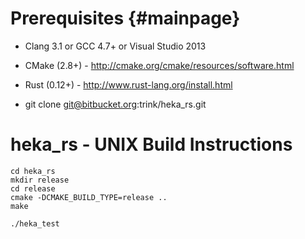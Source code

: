 Prerequisites {#mainpage}
====
* Clang 3.1 or GCC 4.7+ or Visual Studio 2013
* CMake (2.8+) - http://cmake.org/cmake/resources/software.html
* Rust (0.12+) - http://www.rust-lang.org/install.html

* git clone git@bitbucket.org:trink/heka_rs.git


heka_rs - UNIX Build Instructions
====

    cd heka_rs 
    mkdir release
    cd release
    cmake -DCMAKE_BUILD_TYPE=release ..
    make

    ./heka_test

